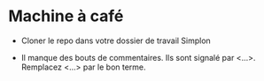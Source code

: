 # Machine à café

  - Cloner le repo dans votre dossier de travail Simplon

  - Il manque des bouts de commentaires. Ils sont signalé par <...>. Remplacez <...> par le bon terme.
